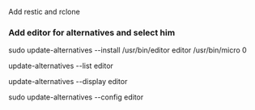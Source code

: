 Add restic and rclone

### Add editor for alternatives and select him
sudo update-alternatives --install /usr/bin/editor editor /usr/bin/micro 0

update-alternatives --list editor

update-alternatives --display editor

sudo update-alternatives --config editor
